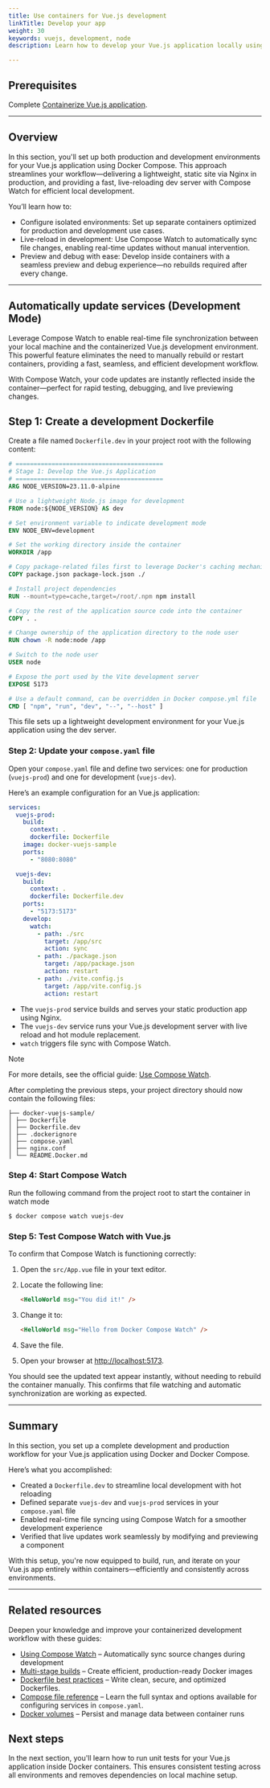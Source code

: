 ```yaml
---
title: Use containers for Vue.js development
linkTitle: Develop your app
weight: 30
keywords: vuejs, development, node
description: Learn how to develop your Vue.js application locally using containers.

---
```


## Prerequisites

Complete [Containerize Vue.js application](containerize.md).

---

## Overview

In this section, you'll set up both production and development environments for your Vue.js application using Docker Compose. This approach streamlines your workflow—delivering a lightweight, static site via Nginx in production, and providing a fast, live-reloading dev server with Compose Watch for efficient local development.

You’ll learn how to:
- Configure isolated environments: Set up separate containers optimized for production and development use cases.
- Live-reload in development: Use Compose Watch to automatically sync file changes, enabling real-time updates without manual intervention.
- Preview and debug with ease: Develop inside containers with a seamless preview and debug experience—no rebuilds required after every change.

---

## Automatically update services (Development Mode)

Leverage Compose Watch to enable real-time file synchronization between your local machine and the containerized Vue.js development environment. This powerful feature eliminates the need to manually rebuild or restart containers, providing a fast, seamless, and efficient development workflow.

With Compose Watch, your code updates are instantly reflected inside the container—perfect for rapid testing, debugging, and live previewing changes.

## Step 1: Create a development Dockerfile

Create a file named `Dockerfile.dev` in your project root with the following content:

```dockerfile
# =========================================
# Stage 1: Develop the Vue.js Application
# =========================================
ARG NODE_VERSION=23.11.0-alpine

# Use a lightweight Node.js image for development
FROM node:${NODE_VERSION} AS dev

# Set environment variable to indicate development mode
ENV NODE_ENV=development

# Set the working directory inside the container
WORKDIR /app

# Copy package-related files first to leverage Docker's caching mechanism
COPY package.json package-lock.json ./

# Install project dependencies
RUN --mount=type=cache,target=/root/.npm npm install

# Copy the rest of the application source code into the container
COPY . .

# Change ownership of the application directory to the node user
RUN chown -R node:node /app

# Switch to the node user
USER node

# Expose the port used by the Vite development server
EXPOSE 5173

# Use a default command, can be overridden in Docker compose.yml file
CMD [ "npm", "run", "dev", "--", "--host" ]

```

This file sets up a lightweight development environment for your Vue.js application using the dev server.

### Step 2: Update your `compose.yaml` file

Open your `compose.yaml` file and define two services: one for production (`vuejs-prod`) and one for development (`vuejs-dev`).

Here’s an example configuration for an Vue.js application:

```yaml
services:
  vuejs-prod:
    build:
      context: .
      dockerfile: Dockerfile
    image: docker-vuejs-sample
    ports:
      - "8080:8080"

  vuejs-dev:
    build:
      context: .
      dockerfile: Dockerfile.dev
    ports:
      - "5173:5173"
    develop:
      watch:
        - path: ./src
          target: /app/src
          action: sync
        - path: ./package.json
          target: /app/package.json
          action: restart
        - path: ./vite.config.js
          target: /app/vite.config.js
          action: restart
```
- The `vuejs-prod` service builds and serves your static production app using Nginx.
- The `vuejs-dev` service runs your Vue.js development server with live reload and hot module replacement.
- `watch` triggers file sync with Compose Watch.

> [!NOTE]
> For more details, see the official guide: [Use Compose Watch](/manuals/compose/how-tos/file-watch.md).

After completing the previous steps, your project directory should now contain the following files:

```text
├── docker-vuejs-sample/
│ ├── Dockerfile
│ ├── Dockerfile.dev
│ ├── .dockerignore
│ ├── compose.yaml
│ ├── nginx.conf
│ └── README.Docker.md
```

### Step 4: Start Compose Watch

Run the following command from the project root to start the container in watch mode

```console
$ docker compose watch vuejs-dev
```

### Step 5: Test Compose Watch with Vue.js

To confirm that Compose Watch is functioning correctly:

1. Open the `src/App.vue` file in your text editor.

2. Locate the following line:

    ```html
    <HelloWorld msg="You did it!" />
    ```

3. Change it to:

    ```html
    <HelloWorld msg="Hello from Docker Compose Watch" />
    ```

4. Save the file.

5. Open your browser at [http://localhost:5173](http://localhost:5173).

You should see the updated text appear instantly, without needing to rebuild the container manually. This confirms that file watching and automatic synchronization are working as expected.

---

## Summary

In this section, you set up a complete development and production workflow for your Vue.js application using Docker and Docker Compose.

Here’s what you accomplished:
- Created a `Dockerfile.dev` to streamline local development with hot reloading  
- Defined separate `vuejs-dev` and `vuejs-prod` services in your `compose.yaml` file  
- Enabled real-time file syncing using Compose Watch for a smoother development experience  
- Verified that live updates work seamlessly by modifying and previewing a component

With this setup, you're now equipped to build, run, and iterate on your Vue.js app entirely within containers—efficiently and consistently across environments.

---

## Related resources

Deepen your knowledge and improve your containerized development workflow with these guides:

- [Using Compose Watch](/manuals/compose/how-tos/file-watch.md) – Automatically sync source changes during development  
- [Multi-stage builds](/manuals/build/building/multi-stage.md) – Create efficient, production-ready Docker images  
- [Dockerfile best practices](/build/building/best-practices/) – Write clean, secure, and optimized Dockerfiles.
- [Compose file reference](/compose/compose-file/) – Learn the full syntax and options available for configuring services in `compose.yaml`.
- [Docker volumes](/storage/volumes/) – Persist and manage data between container runs  

## Next steps

In the next section, you'll learn how to run unit tests for your Vue.js application inside Docker containers. This ensures consistent testing across all environments and removes dependencies on local machine setup.
